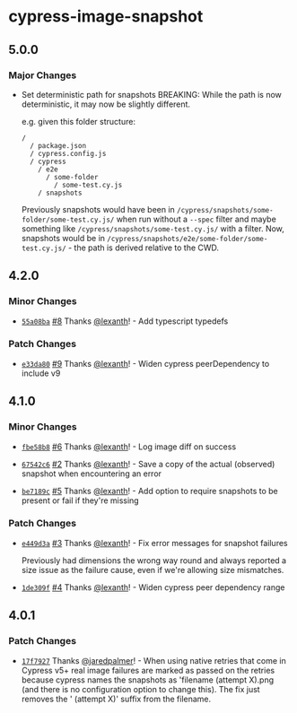 # cypress-image-snapshot

## 5.0.0

### Major Changes

- Set deterministic path for snapshots
  BREAKING: While the path is now deterministic, it may now be slightly different.

  e.g. given this folder structure:

  ```
  /
    / package.json
    / cypress.config.js
    / cypress
      / e2e
        / some-folder
          / some-test.cy.js
      / snapshots
  ```

  Previously snapshots would have been in `/cypress/snapshots/some-folder/some-test.cy.js/` when run without a `--spec` filter and maybe something like `/cypress/snapshots/some-test.cy.js/` with a filter.
  Now, snapshots would be in `/cypress/snapshots/e2e/some-folder/some-test.cy.js/` - the path is derived relative to the CWD.

## 4.2.0

### Minor Changes

- [`55a08ba`](https://github.com/OakNorthAI/cypress-image-snapshot/commit/55a08baab592cb42ffeabc6e706f4b29ce32bdd4) [#8](https://github.com/OakNorthAI/cypress-image-snapshot/pull/8) Thanks [@lexanth](https://github.com/lexanth)! - Add typescript typedefs

### Patch Changes

- [`e33da80`](https://github.com/OakNorthAI/cypress-image-snapshot/commit/e33da80c05fbf1c351ead8fa28d98cde5f027370) [#9](https://github.com/OakNorthAI/cypress-image-snapshot/pull/9) Thanks [@lexanth](https://github.com/lexanth)! - Widen cypress peerDependency to include v9

## 4.1.0

### Minor Changes

- [`fbe58b8`](https://github.com/OakNorthAI/cypress-image-snapshot/commit/fbe58b8e03f8dcdc54967ed6f260996c224faf72) [#6](https://github.com/OakNorthAI/cypress-image-snapshot/pull/6) Thanks [@lexanth](https://github.com/lexanth)! - Log image diff on success

* [`67542c6`](https://github.com/OakNorthAI/cypress-image-snapshot/commit/67542c6a9dfa002e64bc1b70ebdf5e3d02d57c46) [#2](https://github.com/OakNorthAI/cypress-image-snapshot/pull/2) Thanks [@lexanth](https://github.com/lexanth)! - Save a copy of the actual (observed) snapshot when encountering an error

- [`be7189c`](https://github.com/OakNorthAI/cypress-image-snapshot/commit/be7189c0af0ebc9bfa6d4f0da998f482615c7972) [#5](https://github.com/OakNorthAI/cypress-image-snapshot/pull/5) Thanks [@lexanth](https://github.com/lexanth)! - Add option to require snapshots to be present or fail if they're missing

### Patch Changes

- [`e449d3a`](https://github.com/OakNorthAI/cypress-image-snapshot/commit/e449d3aab1fa978a066beff36bd8b1d2c81d6987) [#3](https://github.com/OakNorthAI/cypress-image-snapshot/pull/3) Thanks [@lexanth](https://github.com/lexanth)! - Fix error messages for snapshot failures

  Previously had dimensions the wrong way round and always reported a size issue as the failure cause, even if we're allowing size mismatches.

* [`1de309f`](https://github.com/OakNorthAI/cypress-image-snapshot/commit/1de309f76775954140de0450e1f943e16cfdf2e9) [#4](https://github.com/OakNorthAI/cypress-image-snapshot/pull/4) Thanks [@lexanth](https://github.com/lexanth)! - Widen cypress peer dependency range

## 4.0.1

### Patch Changes

- [`17f7927`](https://github.com/jaredpalmer/cypress-image-snapshot/commit/17f7927384bfdbd6cbb65d344c8337d32926b691) Thanks [@jaredpalmer](https://github.com/jaredpalmer)! - When using native retries that come in Cypress v5+ real image failures are marked as passed on the retries because cypress names the snapshots as 'filename (attempt X).png (and there is no configuration option to change this). The fix just removes the ' (attempt X)' suffix from the filename.

